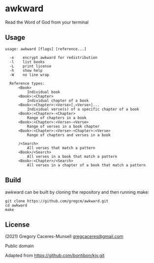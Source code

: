 # awkward

Read the Word of God from your terminal

## Usage

    usage: awkward [flags] [reference...]

      -e    encrypt awkward for redistribution
      -l    list books
      -L    print license
      -h    show help
      -W    no line wrap

      Reference types:
          <Book>
              Individual book
          <Book>:<Chapter>
              Individual chapter of a book
          <Book>:<Chapter>:<Verse>[,<Verse>]...
              Individual verse(s) of a specific chapter of a book
          <Book>:<Chapter>-<Chapter>
              Range of chapters in a book
          <Book>:<Chapter>:<Verse>-<Verse>
              Range of verses in a book chapter
          <Book>:<Chapter>:<Verse>-<Chapter>:<Verse>
              Range of chapters and verses in a book

          /<Search>
              All verses that match a pattern
          <Book>/<Search>
              All verses in a book that match a pattern
          <Book>:<Chapter>/<Search>
              All verses in a chapter of a book that match a pattern

## Build

awkward can be built by cloning the repository and then running make:

    git clone https://github.com/gregcm/awkward.git
    cd awkward
    make

## License

(2021) Gregory Caceres-Munsell <gregcaceres@gmail.com>

Public domain

Adapted from https://github.com/bontibon/kjv.git
